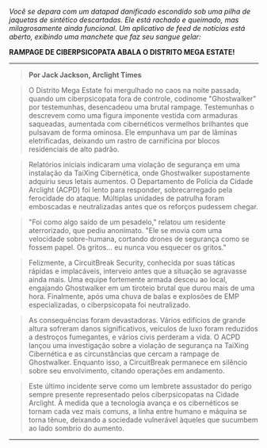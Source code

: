 _Você se depara com um datapad danificado escondido sob uma pilha de jaquetas de sintético descartadas. Ele está rachado e queimado, mas milagrosamente ainda funcional. Um aplicativo de feed de notícias está aberto, exibindo uma manchete que faz seu sangue gelar:_

**RAMPAGE DE CIBERPSICOPATA ABALA O DISTRITO MEGA ESTATE!**

---

> **Por Jack Jackson, Arclight Times**

> O Distrito Mega Estate foi mergulhado no caos na noite passada, quando um ciberpsicopata fora de controle, codinome "Ghostwalker" por testemunhas, desencadeou uma brutal rampage. Testemunhas o descrevem como uma figura imponente vestida com armaduras saqueadas, aumentada com cibernéticos vermelhos brilhantes que pulsavam de forma ominosa. Ele empunhava um par de lâminas eletrificadas, deixando um rastro de carnificina por blocos residenciais de alto padrão.

> Relatórios iniciais indicaram uma violação de segurança em uma instalação da TaiXing Cibernética, onde Ghostwalker supostamente adquiriu seus letais aumentos. O Departamento de Polícia da Cidade Arclight (ACPD) foi lento para responder, sobrecarregado pela ferocidade do ataque. Múltiplas unidades de patrulha foram emboscadas e neutralizadas antes que os reforços pudessem chegar.

> "Foi como algo saído de um pesadelo," relatou um residente aterrorizado, que pediu anonimato. "Ele se movia com uma velocidade sobre-humana, cortando drones de segurança como se fossem papel. Os gritos... eu nunca vou esquecer os gritos."

> Felizmente, a CircuitBreak Security, conhecida por suas táticas rápidas e implacáveis, interveio antes que a situação se agravasse ainda mais. Uma equipe fortemente armada desceu ao local, engajando Ghostwalker em um tiroteio brutal que durou mais de uma hora. Finalmente, após uma chuva de balas e explosões de EMP especializadas, o ciberpsicopata foi neutralizado.

> As consequências foram devastadoras. Vários edifícios de grande altura sofreram danos significativos, veículos de luxo foram reduzidos a destroços fumegantes, e vários civis perderam a vida. O ACPD lançou uma investigação sobre a violação de segurança na TaiXing Cibernética e as circunstâncias que cercam a rampage de Ghostwalker. Enquanto isso, a CircuitBreak permanece em silêncio sobre seu envolvimento, citando operações em andamento.

> Este último incidente serve como um lembrete assustador do perigo sempre presente representado pelos ciberpsicopatas na Cidade Arclight. À medida que a tecnologia avança e os cibernéticos se tornam cada vez mais comuns, a linha entre humano e máquina se torna tênue, deixando a sociedade vulnerável àqueles que sucumbem ao lado sombrio do aumento.

---
